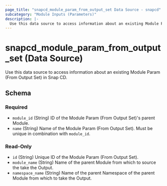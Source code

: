 ```yaml
---
page_title: "snapcd_module_param_from_output_set Data Source - snapcd"
subcategory: "Module Inputs (Parameters)"
description: |-
  Use this data source to access information about an existing Module Param (From Output Set) in Snap CD.
---
```


# snapcd_module_param_from_output_set (Data Source)

Use this data source to access information about an existing Module Param (From Output Set) in Snap CD.




<!-- schema generated by tfplugindocs -->
## Schema

### Required

- `module_id` (String) ID of the Module Param (From Output Set)'s parent Module.
- `name` (String) Name of the Module Param (From Output Set).  Must be unique in combination with `module_id`.

### Read-Only

- `id` (String) Unique ID of the Module Param (From Output Set).
- `module_name` (String) Name of the parent Module from which to source the take the Output.
- `namespace_name` (String) Name of the parent Namespace of the parent Module from which to take the Output.
